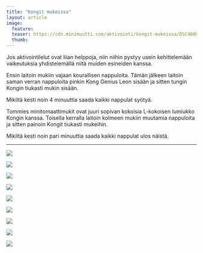 ```yaml
---
title: "Kongit mukeissa"
layout: article
image:
  feature:
  teaser: https://cdn.minimuutti.com/aktivointi/kongit-mukeissa/DSC48000-245px.jpg
  thumb:
---
```


Jos aktivointilelut ovat liian helppoja, niin niihin pystyy usein kehittelemään vaikeutuksia yhdistelemällä niitä muiden esineiden kanssa.

Ensin laitoin mukiin vajaan kourallisen nappuloita. Tämän jälkeen laitoin saman verran nappuloita pinkin Kong Genius Leon sisään ja sitten tungin Kongin tiukasti mukin sisään.

Mikiltä kesti noin 4 minuuttia saada kaikki nappulat syötyä.

Tommies minitomaattimukit ovat juuri sopivan kokoisia L-kokoisen lumiukko Kongin kanssa. Toisella kerralla laitoin kolmeen mukiin muutamia nappuloita ja sitten painoin Kongit tiukasti mukeihin.

Mikiltä kesti noin pari minuuttia saada kaikki nappulat ulos näistä.

---

![](https://cdn.minimuutti.com/aktivointi/kongit-mukeissa/DSC47966-800px.jpg)

![](https://cdn.minimuutti.com/aktivointi/kongit-mukeissa/DSC47974-800px.jpg)

![](https://cdn.minimuutti.com/aktivointi/kongit-mukeissa/DSC47968-800px.jpg)

![](https://cdn.minimuutti.com/aktivointi/kongit-mukeissa/DSC47977-800px.jpg)

![](https://cdn.minimuutti.com/aktivointi/kongit-mukeissa/DSC48000-800px.jpg)

![](https://cdn.minimuutti.com/aktivointi/kongit-mukeissa/DSC47957-800px.jpg)

![](https://cdn.minimuutti.com/aktivointi/kongit-mukeissa/DSC48168-800px.jpg)

![](https://cdn.minimuutti.com/aktivointi/kongit-mukeissa/DSC48171-800px.jpg)

![](https://cdn.minimuutti.com/aktivointi/kongit-mukeissa/DSC48179-800px.jpg)
